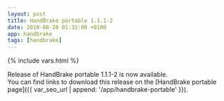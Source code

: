 ```yaml
---
layout: post
title: HandBrake portable 1.1.1-2
date: 2018-08-28 01:32:00 +0100
app: handbrake
tags: [handbrake]
---
```

{% include vars.html %}

Release of HandBrake portable 1.1.1-2 is now available.<br />
You can find links to download this release on the [HandBrake portable page]({{ var_seo_url | append: '/app/handbrake-portable' }}).